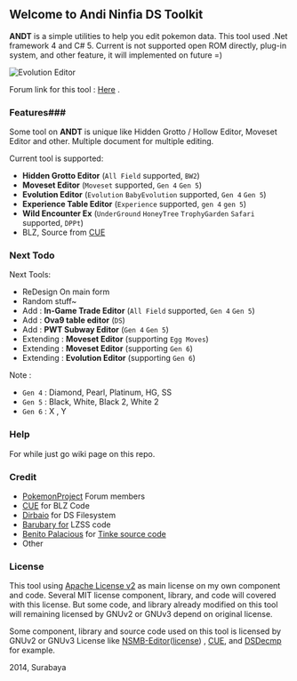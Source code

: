 ## Welcome to Andi Ninfia DS Toolkit ##

**ANDT** is a simple utilities to help you edit pokemon data. This tool used .Net framework 4 and C# 5. Current is not supported open ROM directly, plug-in system, and other feature, it will implemented on future =) 

![Evolution Editor](http://s4.postimg.org/xt2fp40od/SNAG_0143.png)

Forum link for this tool : [Here](http://projectpokemon.org/forums/showthread.php?26663-Andi-Pok%E9mon-Black-amp-White-Tools) .

### Features###

Some tool on **ANDT** is unique like Hidden Grotto / Hollow Editor, Moveset Editor and other. Multiple document for multiple editing. 

Current tool is supported:

- **Hidden Grotto Editor** (`All Field` supported, `BW2`)
- **Moveset Editor** (`Moveset` supported, `Gen 4` `Gen 5`)
- **Evolution Editor** (`Evolution` `BabyEvolution` supported, `Gen 4` `Gen 5`)
- **Experience Table Editor** (`Experience` supported, `gen 4` `gen 5`)
- **Wild Encounter Ex** (`UnderGround` `HoneyTree` `TrophyGarden` `Safari` supported, `DPPt`)
- BLZ, Source from [CUE](http://www.romhacking.net/utilities/826/)

### Next Todo ###

Next Tools:

- ReDesign On main form
- Random stuff~
- Add : **In-Game Trade Editor** (`All Field` supported, `Gen 4` `Gen 5`)
- Add : **Ova9 table editor** (`DS`)
- Add : **PWT Subway Editor** (`Gen 4` `Gen 5`)
- Extending : **Moveset Editor** (supporting `Egg Moves`)
- Extending : **Moveset Editor** (supporting `Gen 6`)
- Extending : **Evolution Editor** (supporting `Gen 6`)

Note :

- `Gen 4` : Diamond, Pearl, Platinum, HG, SS
- `Gen 5` : Black, White, Black 2, White 2
- `Gen 6` : X , Y

### Help ###

For while just go wiki page on this repo.

### Credit ###

- [PokemonProject](http://projectpokemon.org/) Forum members 
- [CUE](http://www.romhacking.net/utilities/826/) for BLZ Code
- [Dirbaio](https://github.com/Dirbaio/NSMB-Editor) for DS Filesystem
- [Barubary for](https://code.google.com/p/dsdecmp/) LZSS code
- [Benito Palacious](https://github.com/pleonex) for [Tinke source code](https://code.google.com/p/tinke)
- Other

### License ###

This tool using [Apache License v2](https://github.com/andibadra/ANDT/blob/master/LICENSE) as main license on my own component and code. Several MIT license component, library, and code will covered with this license. But some code, and library already modified on this tool will remaining licensed by GNUv2 or GNUv3 depend on original license. 

Some component, library and source code used on this tool is licensed by GNUv2 or GNUv3 License like [NSMB-Editor](https://github.com/Dirbaio/NSMB-Editor)([license](https://github.com/Dirbaio/NSMB-Editor/blob/master/LICENSE.txt)) , [CUE](http://www.romhacking.net/utilities/826/), and [DSDecmp](https://code.google.com/p/dsdecmp/) for example.

2014, Surabaya
